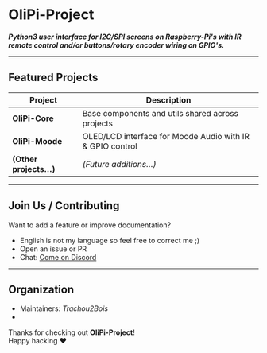 # OliPi-Project

***Python3 user interface for I2C/SPI screens on Raspberry-Pi's with IR remote control and/or buttons/rotary encoder wiring on GPIO's.***

---

##  Featured Projects
| Project | Description |
|--------|-------------|
| **OliPi-Core** | Base components and utils shared across projects |
| **OliPi-Moode** | OLED/LCD interface for Moode Audio with IR & GPIO control |
| **(Other projects…)** | *(Future additions…)* |

---

##  Join Us / Contributing
Want to add a feature or improve documentation?
- English is not my language so feel free to correct me ;)
- Open an issue or PR
- Chat: [Come on Discord]((https://discord.gg/pku67XsFEE))

---

##  Organization
- Maintainers: *Trachou2Bois*
- 

Thanks for checking out **OliPi-Project**!  
Happy hacking ❤️
